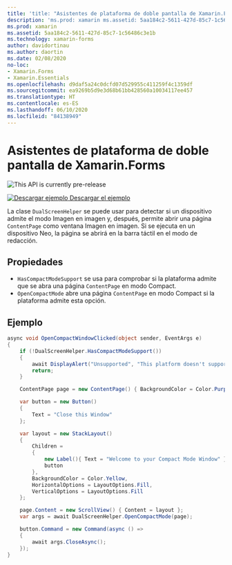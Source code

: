 ```yaml
---
title: 'title: "Asistentes de plataforma de doble pantalla de Xamarin.Forms" description: "En esta guía se explica cómo usar la clase DualScreenHelper de Xamarin.Forms para optimizar la experiencia de la aplicación para dispositivos de doble pantalla como Surface Duo y Surface Neo."'
description: 'ms.prod: xamarin ms.assetid: 5aa184c2-5611-427d-85c7-1c56486c3e1b ms.technology: xamarin-forms author: davidortinau ms.author: daortin ms.date: 02/08/2020 no-loc: [Xamarin.Forms, Xamarin.Essentials]'
ms.prod: xamarin
ms.assetid: 5aa184c2-5611-427d-85c7-1c56486c3e1b
ms.technology: xamarin-forms
author: davidortinau
ms.author: daortin
ms.date: 02/08/2020
no-loc:
- Xamarin.Forms
- Xamarin.Essentials
ms.openlocfilehash: d9daf5a24c0dcfd07d529955c411259f4c1359df
ms.sourcegitcommit: ea9269b5d9e3d68b61bb428560a10034117ee457
ms.translationtype: HT
ms.contentlocale: es-ES
ms.lasthandoff: 06/10/2020
ms.locfileid: "84138949"
---
```

# <a name="xamarinforms-dual-screen-platform-helpers"></a>Asistentes de plataforma de doble pantalla de Xamarin.Forms

![](~/media/shared/preview.png "This API is currently pre-release")

[![Descargar ejemplo](~/media/shared/download.png) Descargar el ejemplo](https://docs.microsoft.com/samples/xamarin/xamarin-forms-samples/userinterface-dualscreendemos/)

La clase `DualScreenHelper` se puede usar para detectar si un dispositivo admite el modo Imagen en imagen y, después, permite abrir una página `ContentPage` como ventana Imagen en imagen. Si se ejecuta en un dispositivo Neo, la página se abrirá en la barra táctil en el modo de redacción.

## <a name="properties"></a>Propiedades

- `HasCompactModeSupport` se usa para comprobar si la plataforma admite que se abra una página `ContentPage` en modo Compact.
- `OpenCompactMode` abre una página `ContentPage` en modo Compact si la plataforma admite esta opción.

## <a name="example"></a>Ejemplo

```csharp
async void OpenCompactWindowClicked(object sender, EventArgs e)
{
    if (!DualScreenHelper.HasCompactModeSupport())
    {
        await DisplayAlert("Unsupported", "This platform doesn't support this feature", "Ok");
        return;
    }

    ContentPage page = new ContentPage() { BackgroundColor = Color.Purple };

    var button = new Button()
    {
        Text = "Close this Window"
    };

    var layout = new StackLayout()
    {
        Children =
        {
            new Label(){ Text = "Welcome to your Compact Mode Window" },
            button
        },
        BackgroundColor = Color.Yellow,
        HorizontalOptions = LayoutOptions.Fill,
        VerticalOptions = LayoutOptions.Fill
    };

    page.Content = new ScrollView() { Content = layout };
    var args = await DualScreenHelper.OpenCompactMode(page);

    button.Command = new Command(async () =>
    {
        await args.CloseAsync();
    });
}
```
